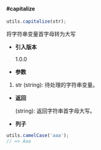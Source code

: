 #### #capitalize

```javascript
utils.capitalize(str);
```

将字符串变量首字母转为大写

- **引入版本**

    1.0.0

- **参数**

1. str (string): 待处理的字符串变量。

- **返回**

    (string): 返回字符串首字母大写。

- **列子**

```javascript
utils.camelCase('aaa');
// => Aaa
```
